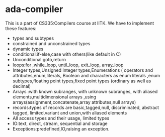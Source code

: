 ada-compiler
============
This is a part of CS335:Compilers course at IITK.
We have to implement these features:
* types and subtypes
* constrained and unconstrained types
* dynamic types
* conditional:if-else,case with others(like default in C)
* Unconditional:goto,return
* loops:for ,while_loop, until_loop, exit_loop, array_loop
* Integer types,Unsigned Integer types,Enumerations ( operators and attributes,enum,literals, Boolean and characters as enum literals ,enum subtypes,floating point types,fixed point types (ordinary as well as decimal)
* Arrays :with known subranges, with unknown subranges, with aliased elements,multidimensional arrays ,using arrays(assignment,concatenate,array attributes,null
arrays)
* records:types of records are basic,tagged,null, discriminated,
abstract tagged, limited,variant and union,with aliased elements
* All access types and their usage, limited types
* IO:text, direct, stream, sequential and storage
* Exceptions:predefined,IO,raising an exception.

